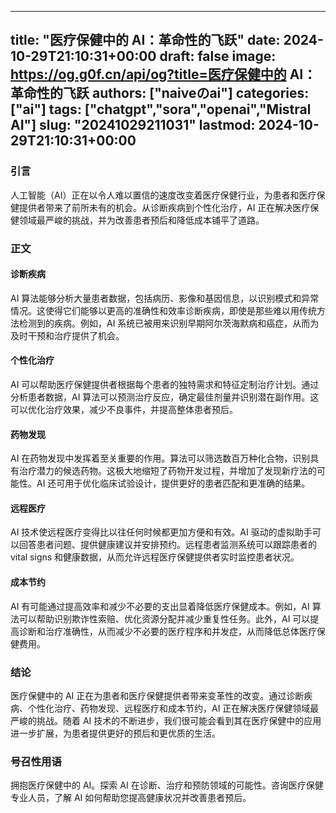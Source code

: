 
---
title: "医疗保健中的 AI：革命性的飞跃"
date: 2024-10-29T21:10:31+00:00
draft: false
image: https://og.g0f.cn/api/og?title=医疗保健中的 AI：革命性的飞跃
authors: ["naiveのai"]
categories: ["ai"]
tags: ["chatgpt","sora","openai","Mistral AI"]
slug: "20241029211031"
lastmod: 2024-10-29T21:10:31+00:00
---
### 引言

人工智能（AI）正在以令人难以置信的速度改变着医疗保健行业，为患者和医疗保健提供者带来了前所未有的机会。从诊断疾病到个性化治疗，AI 正在解决医疗保健领域最严峻的挑战，并为改善患者预后和降低成本铺平了道路。

### 正文

#### 诊断疾病

AI 算法能够分析大量患者数据，包括病历、影像和基因信息，以识别模式和异常情况。这使得它们能够以更高的准确性和效率诊断疾病，即使是那些难以用传统方法检测到的疾病。例如，AI 系统已被用来识别早期阿尔茨海默病和癌症，从而为及时干预和治疗提供了机会。

#### 个性化治疗

AI 可以帮助医疗保健提供者根据每个患者的独特需求和特征定制治疗计划。通过分析患者数据，AI 算法可以预测治疗反应，确定最佳剂量并识别潜在副作用。这可以优化治疗效果，减少不良事件，并提高整体患者预后。

#### 药物发现

AI 在药物发现中发挥着至关重要的作用。算法可以筛选数百万种化合物，识别具有治疗潜力的候选药物。这极大地缩短了药物开发过程，并增加了发现新疗法的可能性。AI 还可用于优化临床试验设计，提供更好的患者匹配和更准确的结果。

#### 远程医疗

AI 技术使远程医疗变得比以往任何时候都更加方便和有效。AI 驱动的虚拟助手可以回答患者问题、提供健康建议并安排预约。远程患者监测系统可以跟踪患者的 vital signs 和健康数据，从而允许远程医疗保健提供者实时监控患者状况。

#### 成本节约

AI 有可能通过提高效率和减少不必要的支出显着降低医疗保健成本。例如，AI 算法可以帮助识别欺诈性索赔、优化资源分配并减少重复性任务。此外，AI 可以提高诊断和治疗准确性，从而减少不必要的医疗程序和并发症，从而降低总体医疗保健费用。

### 结论

医疗保健中的 AI 正在为患者和医疗保健提供者带来变革性的改变。通过诊断疾病、个性化治疗、药物发现、远程医疗和成本节约，AI 正在解决医疗保健领域最严峻的挑战。随着 AI 技术的不断进步，我们很可能会看到其在医疗保健中的应用进一步扩展，为患者提供更好的预后和更优质的生活。

### 号召性用语

拥抱医疗保健中的 AI。探索 AI 在诊断、治疗和预防领域的可能性。咨询医疗保健专业人员，了解 AI 如何帮助您提高健康状况并改善患者预后。